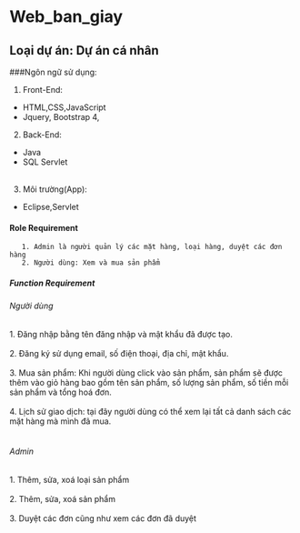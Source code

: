 # Web_ban_giay
## Loại dự án: Dự án cá nhân 
###Ngôn ngữ sử dụng:
1. Front-End: <br>
* HTML,CSS,JavaScript<br>
* Jquery, Bootstrap 4,
2. Back-End:<br> 
* Java<br>
* SQL Servlet<br><br>
3. Môi trường(App):<br>
* Eclipse,Servlet

#### Role Requirement  
       1. Admin là người quản lý các mặt hàng, loại hàng, duyệt các đơn hàng  
       2. Người dùng: Xem và mua sản phẩm
##### Function Requirement  
<h6>Người dùng</h6>
1. Đăng nhập bằng tên đăng nhập và mật khẩu đã được tạo.<br><br>
2. Đăng ký sử dụng email, số điện thoại, địa chỉ, mật khẩu.<br><br>
3. Mua sản phẩm: Khi người dùng click vào sản phẩm, sản phẩm sẽ được thêm vào giỏ hàng bao gồm tên sản phẩm, số lượng sản phẩm, số tiền mỗi sản phẩm và tổng hoá đơn.<br><br>
4. Lịch sử giao dịch: tại đây người dùng có thể xem lại tất cả danh sách các mặt hàng mà mình đã mua.<br><br>

<h6>Admin</h6>
1. Thêm, sửa, xoá loại sản phẩm<br><br>
2. Thêm, sửa, xoá sản phẩm<br><br>
3. Duyệt các đơn cũng như xem các đơn đã duyệt<br><br>        
